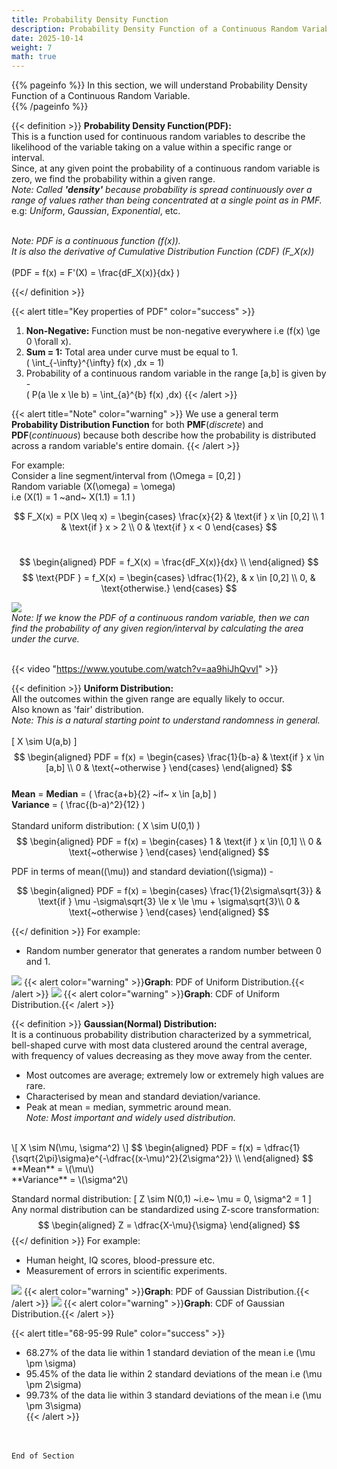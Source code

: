 ```yaml
---
title: Probability Density Function
description: Probability Density Function of a Continuous Random Variable
date: 2025-10-14
weight: 7
math: true
---
```


{{% pageinfo %}}
In this section, we will understand Probability Density Function of a Continuous Random Variable.<br>
{{% /pageinfo %}}

{{< definition >}}
**Probability Density Function(PDF):** <br>
This is a function used for continuous random variables to describe the likelihood of the variable taking on a value
within a specific range or interval. <br>
Since, at any given point the probability of a continuous random variable is zero, 
we find the probability within a given range. <br>
*Note: Called **'density'** because probability is spread continuously over a range of values 
rather than being concentrated at a single point as in PMF.* <br>
e.g: _Uniform_, _Gaussian_, _Exponential_, etc. <br><br>

*Note: PDF is a continuous function \(f(x)\). <br>
It is also the derivative of Cumulative Distribution Function (CDF) \(F_X(x)\)* <br><br>
\(PDF = f(x) = F'(X) = \frac{dF_X(x)}{dx} \)

{{</ definition >}}

{{< alert title="Key properties of PDF" color="success" >}}
1. **Non-Negative:** Function must be non-negative everywhere i.e \(f(x) \ge 0 \forall x\). <br>
2. **Sum = 1:** Total area under curve must be equal to 1. <br>
\( \int_{-\infty}^{\infty} f(x) \,dx = 1\) <br>
3. Probability of a continuous random variable in the range [a,b] is given by - <br>
\( P(a \le x \le b) = \int_{a}^{b} f(x) \,dx\)
{{< /alert >}}

{{< alert title="Note" color="warning" >}}
We use a general term **Probability Distribution Function** for both **PMF**(_discrete_) and **PDF**(_continuous_) 
because both describe how the probability is distributed across a random variable's entire domain.
{{< /alert >}}

For example: <br>
Consider a line segment/interval from \(\Omega = [0,2] \) <br>
Random variable \(X(\omega) = \omega\) <br>
i.e \(X(1) = 1 ~and~ X(1.1) = 1.1 \) <br>

$$
F_X(x) = P(X \leq x) =
\begin{cases}
\frac{x}{2} & \text{if } x \in [0,2] \\
1 & \text{if } x > 2 \\
0 & \text{if } x < 0
\end{cases}
$$
<br>

$$
\begin{aligned}
PDF = f_X(x) = \frac{dF_X(x)}{dx} \\
\end{aligned}
$$
$$
\text{PDF } = f_X(x) =
\begin{cases}
\dfrac{1}{2}, & x \in [0,2] \\
0, & \text{otherwise.}
\end{cases}
$$

![](https://robosathi.com/images/pdf_uniform.png)
<br>
*Note: If we know the PDF of a continuous random variable, then we can find the probability of any given region/interval
by calculating the area under the curve.* <br><br>

{{< video "https://www.youtube.com/watch?v=aa9hiJhQvvI" >}}
<br>

{{< definition >}}
**Uniform Distribution:** <br>
All the outcomes within the given range are equally likely to occur. <br>
Also known as 'fair' distribution. <br>
_Note: This is a natural starting point to understand randomness in general. <br>_
<br> 
\[ X \sim U(a,b) \]
$$
\begin{aligned}
PDF = f(x) =
\begin{cases}
\frac{1}{b-a} & \text{if } x \in [a,b] \\
0 & \text{~otherwise }
\end{cases}
\end{aligned}
$$
<br>
**Mean** = **Median** = \( \frac{a+b}{2} ~if~ x \in [a,b] \) <br>
**Variance** = \( \frac{(b-a)^2}{12} \) <br><br>
Standard uniform distribution: \( X \sim U(0,1) \)
$$
\begin{aligned}
PDF = f(x) =
\begin{cases}
1 & \text{if } x \in [0,1] \\
0 & \text{~otherwise }
\end{cases}
\end{aligned}
$$

PDF in terms of mean(\(\mu\)) and standard deviation(\(\sigma\)) - <br>

$$
\begin{aligned}
PDF = f(x) =
\begin{cases}
\frac{1}{2\sigma\sqrt{3}} & \text{if } \mu -\sigma\sqrt{3} \le x  \le \mu + \sigma\sqrt{3}\\
0 & \text{~otherwise }
\end{cases}
\end{aligned}
$$

{{</ definition >}}
For example: <br>
- Random number generator that generates a random number between 0 and 1. <br>

![](https://robosathi.com/images/uniform_pdf.png)
{{< alert color="warning" >}}**Graph**: PDF of Uniform Distribution.{{< /alert >}}
![](https://robosathi.com/images/uniform_cdf.png)
{{< alert color="warning" >}}**Graph**: CDF of Uniform Distribution.{{< /alert >}}

{{< definition >}}
**Gaussian(Normal) Distribution:** <br>
It is a continuous probability distribution characterized by a symmetrical, bell-shaped curve with 
most data clustered around the central average, with frequency of values decreasing as they move away from the center.<br>
- Most outcomes are average; extremely low or extremely high values are rare. <br>
- Characterised by mean and standard deviation/variance. <br>
- Peak at mean = median, symmetric around mean. <br>
*Note: Most important and widely used distribution.* <br>
<br> 
\[ X \sim N(\mu, \sigma^2) \]
$$
\begin{aligned}
PDF = f(x) =
\dfrac{1}{\sqrt{2\pi}\sigma}e^{-\dfrac{(x-\mu)^2}{2\sigma^2}} \\
\end{aligned}
$$
<br>
**Mean** = \(\mu\) <br>
**Variance** = \(\sigma^2\) <br>

Standard normal distribution: \[ Z \sim N(0,1) ~i.e~ \mu = 0, \sigma^2 = 1 \] <br>
Any normal distribution can be standardized using Z-score transformation:
$$
\begin{aligned}
Z = \dfrac{X-\mu}{\sigma}
\end{aligned}
$$
{{</ definition >}}
For example:
- Human height, IQ scores, blood-pressure etc. <br>
- Measurement of errors in scientific experiments. <br>

![](https://robosathi.com/images/gaussian_pdf.png)
{{< alert color="warning" >}}**Graph**: PDF of Gaussian Distribution.{{< /alert >}}
![](https://robosathi.com/images/gaussian_cdf.png)
{{< alert color="warning" >}}**Graph**: CDF of Gaussian Distribution.{{< /alert >}}

{{< alert title="68-95-99 Rule" color="success" >}} 
- 68.27% of the data lie within 1 standard deviation of the mean i.e \(\mu \pm \sigma\) <br>
- 95.45% of the data lie within 2 standard deviations of the mean i.e \(\mu \pm 2\sigma\)<br>
- 99.73% of the data lie within 3 standard deviations of the mean i.e \(\mu \pm 3\sigma\) <br>
{{< /alert >}}

<br><br>
```End of Section```